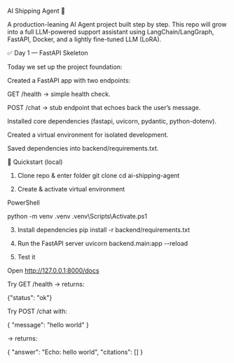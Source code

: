 AI Shipping Agent 🚀

A production-leaning AI Agent project built step by step.
This repo will grow into a full LLM-powered support assistant using LangChain/LangGraph, FastAPI, Docker, and a lightly fine-tuned LLM (LoRA).

✅ Day 1 — FastAPI Skeleton

Today we set up the project foundation:

Created a FastAPI app with two endpoints:

GET /health → simple health check.

POST /chat → stub endpoint that echoes back the user’s message.

Installed core dependencies (fastapi, uvicorn, pydantic, python-dotenv).

Created a virtual environment for isolated development.

Saved dependencies into backend/requirements.txt.

🔧 Quickstart (local)
1. Clone repo & enter folder
git clone <your-repo-url>
cd ai-shipping-agent

2. Create & activate virtual environment

PowerShell

python -m venv .venv
.venv\Scripts\Activate.ps1

3. Install dependencies
pip install -r backend/requirements.txt

4. Run the FastAPI server
uvicorn backend.main:app --reload

5. Test it

Open http://127.0.0.1:8000/docs

Try GET /health → returns:

{"status": "ok"}


Try POST /chat with:

{ "message": "hello world" }


→ returns:

{ "answer": "Echo: hello world", "citations": [] }